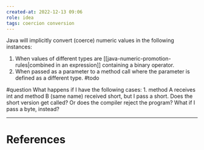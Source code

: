 ```yaml
---
created-at: 2022-12-13 09:06
role: idea
tags: coercion conversion
---
```


Java will implicitly convert (coerce) numeric values in the following instances:

1. When values of different types are [[java-numeric-promotion-rules|combined in an expression]] containing a binary operator.
2. When passed as a parameter to a method call where the parameter is defined as a different type. #todo 

#question What happens if I have the following cases: 1. method A receives int and method B (same name) received short, but I pass a short. Does the short version get called? Or does the compiler reject the program? What if I pass a byte, instead?

---
# References
